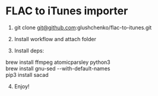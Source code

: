# FLAC to iTunes importer

1) git clone git@github.com:glushchenko/flac-to-itunes.git

2) Install workflow and attach folder

3) Install deps:

brew install ffmpeg atomicparsley python3    
brew install gnu-sed --with-default-names  
pip3 install sacad

4) Enjoy!
